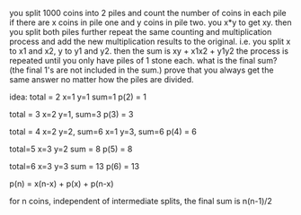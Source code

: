 you split 1000 coins into 2 piles and count the number of coins in each pile
if there are x coins in pile one and y coins in pile two. you x*y to get xy.
then you split both piles further repeat the same counting and multiplication process
and add the new multiplication results to the original.
i.e. you split x to x1 and x2, y to y1 and y2. then the sum is xy + x1x2 + y1y2
the process is repeated until you only have piles of 1 stone each. what is the final sum?
(the final 1's are not included in the sum.) prove that you always get the same answer no matter how the piles are divided.

idea:
total = 2
x=1 y=1 sum=1
p(2) = 1

total = 3
x=2 y=1, sum=3
p(3) = 3

total = 4
x=2 y=2, sum=6
x=1 y=3, sum=6
p(4) = 6

total=5
x=3 y=2 sum = 8
p(5) = 8

total=6
x=3 y=3 sum = 13
p(6) = 13

p(n) = x(n-x) + p(x) + p(n-x)

for n coins, independent of intermediate splits, the final sum is n(n-1)/2




 

 